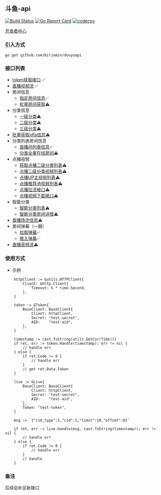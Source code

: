 ## 斗鱼-api

[![Build Status](https://travis-ci.com/Birjemin/douyuapi.svg?branch=master)](https://travis-ci.com/Birjemin/douyuapi) [![Go Report Card](https://goreportcard.com/badge/github.com/birjemin/douyuapi)](https://goreportcard.com/report/github.com/birjemin/douyuapi) [![codecov](https://codecov.io/gh/Birjemin/douyuapi/branch/master/graph/badge.svg)](https://codecov.io/gh/Birjemin/douyuapi)


[开发者中心](https://open.douyu.com/source)

### 引入方式
```
go get github.com/birjemin/douyuapi
```

### 接口列表

- [token获取接口](https://open.douyu.com/source/api/8) ✅
- [直播视频流](https://open.douyu.com/source/api/9) ✅
- 房间信息
   - [指定房间信息](https://open.douyu.com/source/api/15)✅
   - [批量房间获取](https://open.douyu.com/source/api/25)⚠️
- 分类信息
   - [一级分类](https://open.douyu.com/source/api/17)⚠️
   - [二级分类](https://open.douyu.com/source/api/18)⚠️
   - [三级分类](https://open.douyu.com/source/api/19)⚠️
- [批量获取idfa信息](https://open.douyu.com/source/api/26)⚠️
- 分类列表房间信息
   - [直播间列表信息](https://open.douyu.com/source/api/22)✅
   - [分类全量在线房间](https://open.douyu.com/source/api/57)⚠️
- 点播视频
   - [获取点播二级分类列表](https://open.douyu.com/source/api/32)⚠️
   - [点播二级分类视频列表](https://open.douyu.com/source/api/33)⚠️
   - [点播UP主视频列表](https://open.douyu.com/source/api/34)⚠️
   - [点播推荐池视频列表](https://open.douyu.com/source/api/35)⚠️
   - [点播拉流接口](https://open.douyu.com/source/api/36)⚠️
   - [点播视频下载接口](https://open.douyu.com/source/api/38)⚠️
- 智能分类
   - [智能分类列表](https://open.douyu.com/source/api/52)⚠️
   - [智能分类房间详情](https://open.douyu.com/source/api/53)⚠️
- [直播场次信息](https://open.douyu.com/source/api/54)⚠️
- 房间弹幕（一期）
   - [拉取弹幕](https://open.douyu.com/source/api/65)✅
   - [接入弹幕](https://open.douyu.com/source/api/66)✅
- [直播音频流](https://open.douyu.com/source/api/67)⚠️

### 使用方式

- 示例

```golang
    httpClient := &utils.HTTPClient{
		Client: &http.Client{
			Timeout: 5 * time.Second,
		},
	}

	token := &Token{
		BaseClient: BaseClient{
			Client: httpClient,
			Secret: "test-secret",
			AID:    "test-aid",
		},
	}

	timestamp := cast.ToString(utils.GetCurrTime())
	if ret, err := token.Handle(timestamp); err != nil {
		// handle err
	} else {
		if ret.Code != 0 {
			// handle err
		}
		// get ret.Data.Token
	}
	
    live := &Live{
        BaseClient: BaseClient{
            Client: httpClient,
            Secret: "test-secret",
            AID:    "test-aid",
        },
        Token: "test-token",
    }

    msg := `{"cid_type":1,"cid":1,"limit":10,"offset":0}`

    if ret, err := live.Handle(msg, cast.ToString(timestamp)); err != nil {
        // handle err
    } else {
        if ret.Code != 0 {
            // handle err
        }
        // handle
    }
```

### 备注

后续会补足新接口